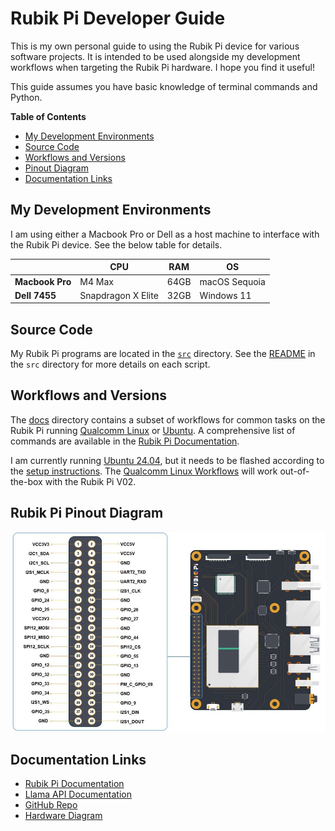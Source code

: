 # Rubik Pi Developer Guide

This is my own personal guide to using the Rubik Pi device for various software projects. It is intended to be used alongside my development workflows when targeting the Rubik Pi hardware. I hope you find it useful!

This guide assumes you have basic knowledge of terminal commands and Python.

**Table of Contents**
- [My Development Environments](#my-development-environments)
- [Source Code](#source-code)
- [Workflows and Versions](#workflows-and-versions)
- [Pinout Diagram](#pinout-diagram)
- [Documentation Links](#documentation-links)

## My Development Environments
I am using either a Macbook Pro or Dell as a host machine to interface with the Rubik Pi device. See the below table for details.

|               | CPU                | RAM      | OS                  |
|---------------|--------------------|----------|----------------------|
| **Macbook Pro**   | M4 Max             | 64GB     | macOS Sequoia  |
| **Dell 7455**     | Snapdragon X Elite | 32GB     | Windows 11           |

## Source Code
My Rubik Pi programs are located in the [`src`](src) directory. See the [README](src/README.md) in the `src` directory for more details on each script.

## Workflows and Versions
The [docs](docs) directory contains a subset of workflows for common tasks on the Rubik Pi running [Qualcomm Linux](docs/qualcomm-linux.md) or [Ubuntu](docs/ubuntu-2404.md). A comprehensive list of commands are available in the [Rubik Pi Documentation](https://www.thundercomm.com/rubik-pi-3/en/docs/rubik-pi-3-user-manual/). 

I am currently running [Ubuntu 24.04](docs/ubuntu-2404.md), but it needs to be flashed according to the [setup instructions](docs/ubuntu-2404.md#flashing-the-rubik-pi-device-with-ubuntu-2404). The [Qualcomm Linux Workflows](docs/qualcomm-linux.md) will work out-of-the-box with the Rubik Pi V02.

## Rubik Pi Pinout Diagram
![Rubik Pi Pinout Diagram](assets/rubik-pi-pinout.jpg)

## Documentation Links
- [Rubik Pi Documentation](https://www.thundercomm.com/rubik-pi-3/en/docs/rubik-pi-3-user-manual/)
- [Llama API Documentation](https://llama.developer.meta.com/docs/overview/)
- [GitHub Repo](https://github.com/thatrandomfrenchdude/rubik)
- [Hardware Diagram](https://www.thundercomm.com/rubik-pi-3/en/docs/rubik-pi-3-user-manual/1.0.0-a/peripherals-and-interfaces/)